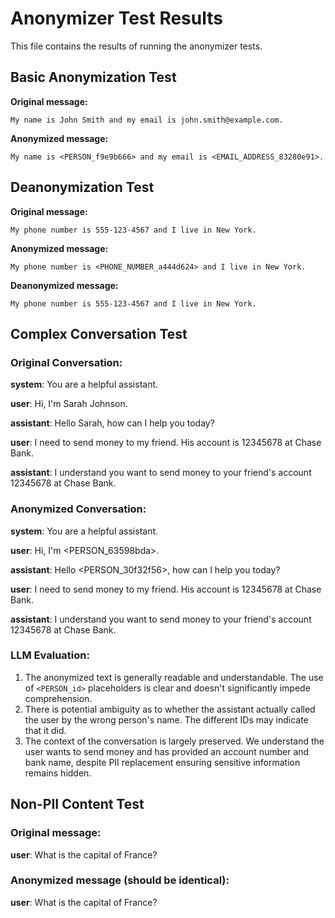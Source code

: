 # Anonymizer Test Results

This file contains the results of running the anonymizer tests.

## Basic Anonymization Test

**Original message:**
```
My name is John Smith and my email is john.smith@example.com.
```

**Anonymized message:**
```
My name is <PERSON_f9e9b666> and my email is <EMAIL_ADDRESS_83280e91>.
```

## Deanonymization Test

**Original message:**
```
My phone number is 555-123-4567 and I live in New York.
```

**Anonymized message:**
```
My phone number is <PHONE_NUMBER_a444d624> and I live in New York.
```

**Deanonymized message:**
```
My phone number is 555-123-4567 and I live in New York.
```

## Complex Conversation Test

### Original Conversation:

**system**: You are a helpful assistant.

**user**: Hi, I'm Sarah Johnson.

**assistant**: Hello Sarah, how can I help you today?

**user**: I need to send money to my friend. His account is 12345678 at Chase Bank.

**assistant**: I understand you want to send money to your friend's account 12345678 at Chase Bank.


### Anonymized Conversation:

**system**: You are a helpful assistant.

**user**: Hi, I'm <PERSON_63598bda>.

**assistant**: Hello <PERSON_30f32f56>, how can I help you today?

**user**: I need to send money to my friend. His account is 12345678 at Chase Bank.

**assistant**: I understand you want to send money to your friend's account 12345678 at Chase Bank.


### LLM Evaluation:

1.  The anonymized text is generally readable and understandable. The use of `<PERSON_id>` placeholders is clear and doesn't significantly impede comprehension.
2.  There is potential ambiguity as to whether the assistant actually called the user by the wrong person's name. The different IDs may indicate that it did. 
3.  The context of the conversation is largely preserved. We understand the user wants to send money and has provided an account number and bank name, despite PII replacement ensuring sensitive information remains hidden.


## Non-PII Content Test

### Original message:

**user**: What is the capital of France?


### Anonymized message (should be identical):

**user**: What is the capital of France?


